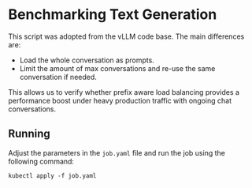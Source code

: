 # Benchmarking Text Generation

This script was adopted from the vLLM code base. The main differences are:
- Load the whole conversation as prompts.
- Limit the amount of max conversations and re-use the same conversation if needed.

This allows us to verify whether prefix aware load balancing provides a performance
boost under heavy production traffic with ongoing chat conversations.

## Running

Adjust the parameters in the `job.yaml` file and run the job using the following command:
```
kubectl apply -f job.yaml
```

